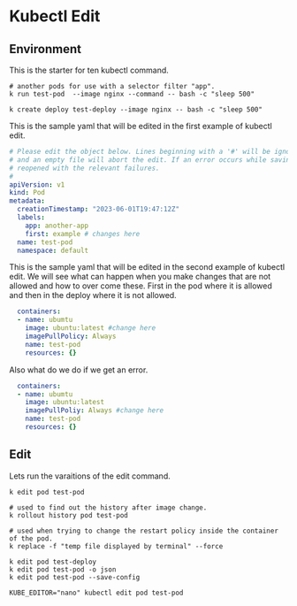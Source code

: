 # Kubectl Edit

## Environment

This is the starter for ten kubectl command.

```shell
# another pods for use with a selector filter "app". 
k run test-pod  --image nginx --command -- bash -c "sleep 500"

k create deploy test-deploy --image nginx -- bash -c "sleep 500"
```

This is the sample yaml that will be edited in the first example of kubectl edit.

``` yaml
# Please edit the object below. Lines beginning with a '#' will be ignored,
# and an empty file will abort the edit. If an error occurs while saving this file will be
# reopened with the relevant failures.
#
apiVersion: v1
kind: Pod
metadata:
  creationTimestamp: "2023-06-01T19:47:12Z"
  labels:
    app: another-app
    first: example # changes here 
  name: test-pod
  namespace: default
```

This is the sample yaml that will be edited in the second example of kubectl edit. We will see what can happen when you make changes that are not allowed and how to over come these.  First in the pod where it is allowed and then in the deploy where it is not allowed.

```yaml
  containers:
  - name: ubumtu 
    image: ubuntu:latest #change here
    imagePullPolicy: Always
    name: test-pod
    resources: {}
```

Also what do we do if we get an error.

```yaml
  containers:
  - name: ubumtu 
    image: ubuntu:latest 
    imagePullPoliy: Always #change here
    name: test-pod
    resources: {}
```

## Edit
Lets run the varaitions of the edit command.

``` shell
k edit pod test-pod 

# used to find out the history after image change.
k rollout history pod test-pod

# used when trying to change the restart policy inside the container of the pod.
k replace -f "temp file displayed by terminal" --force

k edit pod test-deploy 
k edit pod test-pod -o json
k edit pod test-pod --save-config

KUBE_EDITOR="nano" kubectl edit pod test-pod

```